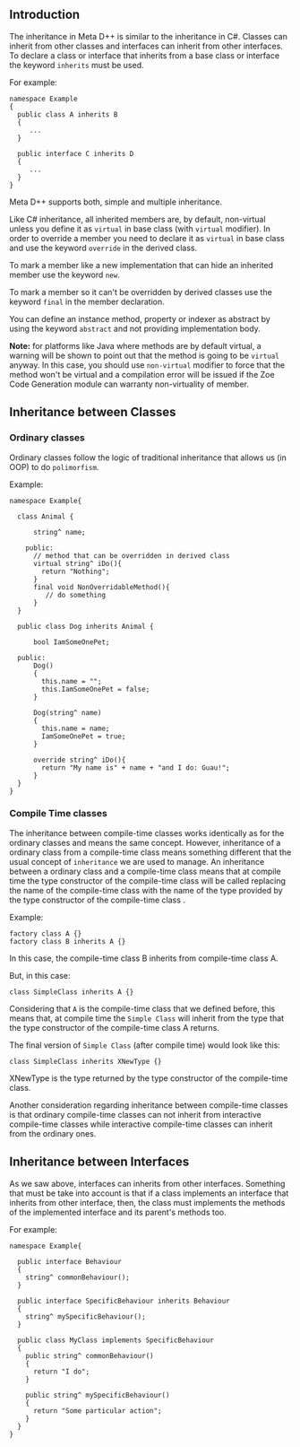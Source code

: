 ## Introduction ##
The inheritance in Meta D++ is similar to the inheritance in C#. Classes can inherit from other classes and interfaces can inherit from other interfaces. To declare a class or interface that inherits from a base class or interface the keyword `inherits` must be used.

For example:
```
namespace Example
{
  public class A inherits B
  {
     ...
  }
  
  public interface C inherits D
  {
     ...
  }
}
```

Meta D++ supports both, simple and multiple inheritance.

Like C# inheritance, all inherited members are, by default, non-virtual unless you define it as `virtual` in base class (with `virtual` modifier). In order to override a member you need to declare it as `virtual` in base class and use the keyword `override` in the derived class.

To mark a member like a new implementation that can hide an inherited member use the keyword `new`.

To mark a member so it can't be overridden by derived classes use the keyword `final` in the member declaration.

You can define an instance method, property or indexer as abstract by using the keyword `abstract` and not providing implementation body.

**Note:** for platforms like Java where methods are by default virtual, a warning will be shown to point out that the method is going to be `virtual` anyway. In this case, you should use `non-virtual` modifier to force that the method won't be virtual and a compilation error will be issued if the Zoe Code Generation module can warranty non-virtuality of member.

## Inheritance between Classes ##
### Ordinary classes ###
Ordinary classes follow the logic of traditional inheritance that allows us (in OOP) to do `polimorfism`.

Example:

```
namespace Example{
  
  class Animal {
    
      string^ name;
    
    public:
      // method that can be overridden in derived class
      virtual string^ iDo(){
        return "Nothing";
      }
      final void NonOverridableMethod(){
         // do something
      }
  }
  
  public class Dog inherits Animal {
    
      bool IamSomeOnePet;
    
  public:
      Dog()
      {
        this.name = "";
        this.IamSomeOnePet = false;
      }
    
      Dog(string^ name)
      {
        this.name = name;
        IamSomeOnePet = true;
      }
    
      override string^ iDo(){
        return "My name is" + name + "and I do: Guau!";
      }
  }
}

```

### Compile Time classes ###

The inheritance between compile-time classes works identically as for the ordinary classes and means the same concept. However, inheritance of a ordinary class from a compile-time class means something different that the usual concept of `inheritance` we are used to manage. An inheritance between a ordinary class and a compile-time class means that at compile time the type constructor of the compile-time class will be called replacing the name of the compile-time class with the name of the type provided by the type constructor of the compile-time class .

Example:

```
factory class A {}
factory class B inherits A {}
```

In this case, the compile-time class B inherits from compile-time class A.

But, in this case:

```
class SimpleClass inherits A {}
```
Considering that `A` is the compile-time class that we defined before, this means that, at compile time the `Simple Class` will inherit from the type that the type constructor  of the compile-time class A returns.

The final version of `Simple Class` (after compile time) would look like this:

```
class SimpleClass inherits XNewType {}
```

XNewType is the type returned by the type constructor of the compile-time class.

Another consideration regarding inheritance between compile-time classes  is that ordinary compile-time classes can not inherit from interactive compile-time classes while interactive compile-time classes can inherit from the ordinary ones.

## Inheritance between Interfaces ##
As we saw above, interfaces can inherits from other interfaces. Something that must be take into account is that if a class implements an interface that inherits from other interface, then, the class must implements the methods of the implemented interface and its parent's methods too.

For example:

```
namespace Example{

  public interface Behaviour
  {
    string^ commonBehaviour();
  }
  
  public interface SpecificBehaviour inherits Behaviour
  {
    string^ mySpecificBehaviour();
  }
  
  public class MyClass implements SpecificBehaviour
  {
    public string^ commonBehaviour()
    {
      return "I do";
    }
    
    public string^ mySpecificBehaviour()
    {
      return "Some particular action";
    }
  }
}
```